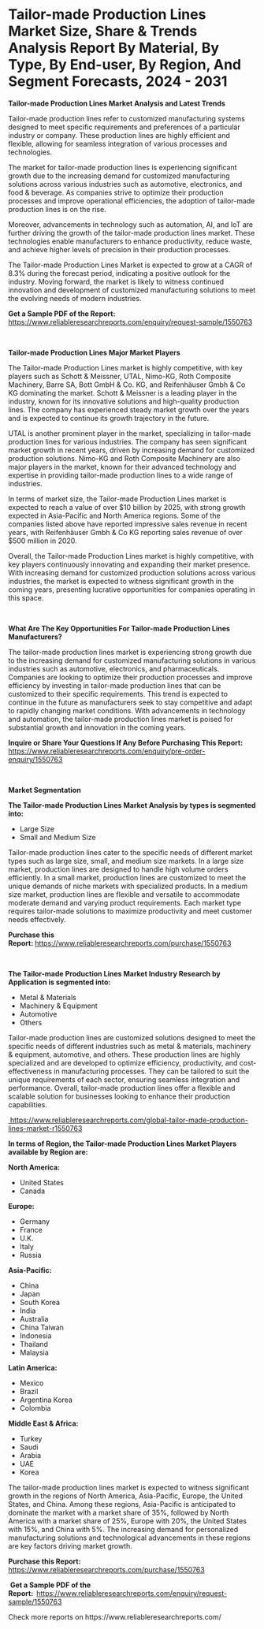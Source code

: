 <p><h1>Tailor-made Production Lines Market Size, Share & Trends Analysis Report By Material, By Type, By End-user, By Region, And Segment Forecasts, 2024 - 2031</h1></p><p><strong>Tailor-made Production Lines Market Analysis and Latest Trends</strong></p>
<p><p>Tailor-made production lines refer to customized manufacturing systems designed to meet specific requirements and preferences of a particular industry or company. These production lines are highly efficient and flexible, allowing for seamless integration of various processes and technologies.</p><p>The market for tailor-made production lines is experiencing significant growth due to the increasing demand for customized manufacturing solutions across various industries such as automotive, electronics, and food & beverage. As companies strive to optimize their production processes and improve operational efficiencies, the adoption of tailor-made production lines is on the rise.</p><p>Moreover, advancements in technology such as automation, AI, and IoT are further driving the growth of the tailor-made production lines market. These technologies enable manufacturers to enhance productivity, reduce waste, and achieve higher levels of precision in their production processes.</p><p>The Tailor-made Production Lines Market is expected to grow at a CAGR of 8.3% during the forecast period, indicating a positive outlook for the industry. Moving forward, the market is likely to witness continued innovation and development of customized manufacturing solutions to meet the evolving needs of modern industries.</p></p>
<p><strong>Get a Sample PDF of the Report:&nbsp;</strong> <a href="https://www.reliableresearchreports.com/enquiry/request-sample/1550763">https://www.reliableresearchreports.com/enquiry/request-sample/1550763</a></p>
<p>&nbsp;</p>
<p><strong>Tailor-made Production Lines Major Market Players</strong></p>
<p><p>The Tailor-made Production Lines market is highly competitive, with key players such as Schott & Meissner, UTAL, Nimo-KG, Roth Composite Machinery, Barre SA, Bott GmbH & Co. KG, and Reifenhäuser Gmbh & Co KG dominating the market. Schott & Meissner is a leading player in the industry, known for its innovative solutions and high-quality production lines. The company has experienced steady market growth over the years and is expected to continue its growth trajectory in the future.</p><p>UTAL is another prominent player in the market, specializing in tailor-made production lines for various industries. The company has seen significant market growth in recent years, driven by increasing demand for customized production solutions. Nimo-KG and Roth Composite Machinery are also major players in the market, known for their advanced technology and expertise in providing tailor-made production lines to a wide range of industries.</p><p>In terms of market size, the Tailor-made Production Lines market is expected to reach a value of over $10 billion by 2025, with strong growth expected in Asia-Pacific and North America regions. Some of the companies listed above have reported impressive sales revenue in recent years, with Reifenhäuser Gmbh & Co KG reporting sales revenue of over $500 million in 2020.</p><p>Overall, the Tailor-made Production Lines market is highly competitive, with key players continuously innovating and expanding their market presence. With increasing demand for customized production solutions across various industries, the market is expected to witness significant growth in the coming years, presenting lucrative opportunities for companies operating in this space.</p></p>
<p>&nbsp;</p>
<p><strong>What Are The Key Opportunities For Tailor-made Production Lines Manufacturers?</strong></p>
<p><p>The tailor-made production lines market is experiencing strong growth due to the increasing demand for customized manufacturing solutions in various industries such as automotive, electronics, and pharmaceuticals. Companies are looking to optimize their production processes and improve efficiency by investing in tailor-made production lines that can be customized to their specific requirements. This trend is expected to continue in the future as manufacturers seek to stay competitive and adapt to rapidly changing market conditions. With advancements in technology and automation, the tailor-made production lines market is poised for substantial growth and innovation in the coming years.</p></p>
<p><strong>Inquire or Share Your Questions If Any Before Purchasing This Report:</strong> <a href="https://www.reliableresearchreports.com/enquiry/pre-order-enquiry/1550763">https://www.reliableresearchreports.com/enquiry/pre-order-enquiry/1550763</a></p>
<p>&nbsp;</p>
<p><strong>Market Segmentation</strong></p>
<p><strong>The Tailor-made Production Lines Market Analysis by types is segmented into:</strong></p>
<p><ul><li>Large Size</li><li>Small and Medium Size</li></ul></p>
<p><p>Tailor-made production lines cater to the specific needs of different market types such as large size, small, and medium size markets. In a large size market, production lines are designed to handle high volume orders efficiently. In a small market, production lines are customized to meet the unique demands of niche markets with specialized products. In a medium size market, production lines are flexible and versatile to accommodate moderate demand and varying product requirements. Each market type requires tailor-made solutions to maximize productivity and meet customer needs effectively.</p></p>
<p><strong>Purchase this Report:&nbsp;</strong><a href="https://www.reliableresearchreports.com/purchase/1550763">https://www.reliableresearchreports.com/purchase/1550763</a></p>
<p>&nbsp;</p>
<p><strong>The Tailor-made Production Lines Market Industry Research by Application is segmented into:</strong></p>
<p><ul><li>Metal & Materials</li><li>Machinery & Equipment</li><li>Automotive</li><li>Others</li></ul></p>
<p><p>Tailor-made production lines are customized solutions designed to meet the specific needs of different industries such as metal & materials, machinery & equipment, automotive, and others. These production lines are highly specialized and are developed to optimize efficiency, productivity, and cost-effectiveness in manufacturing processes. They can be tailored to suit the unique requirements of each sector, ensuring seamless integration and performance. Overall, tailor-made production lines offer a flexible and scalable solution for businesses looking to enhance their production capabilities.</p></p>
<p><a href="https://www.reliableresearchreports.com/global-tailor-made-production-lines-market-r1550763">&nbsp;https://www.reliableresearchreports.com/global-tailor-made-production-lines-market-r1550763</a></p>
<p><strong>In terms of Region, the Tailor-made Production Lines Market Players available by Region are:</strong></p>
<p>
    <p> <strong> North America: </strong>
        <ul>
            <li>United States</li>
            <li>Canada</li>
        </ul>
        </p> 
    <p> <strong> Europe: </strong>
        <ul>
            <li>Germany</li>
            <li>France</li>
            <li>U.K.</li>
            <li>Italy</li>
            <li>Russia</li>
        </ul>
        </p> 
    <p> <strong> Asia-Pacific: </strong>
        <ul>
            <li>China</li>
            <li>Japan</li>
            <li>South Korea</li>
            <li>India</li>
            <li>Australia</li>
            <li>China Taiwan</li>
            <li>Indonesia</li>
            <li>Thailand</li>
            <li>Malaysia</li>
        </ul>
        </p> 
    <p> <strong> Latin America: </strong>
        <ul>
            <li>Mexico</li>
            <li>Brazil</li>
            <li>Argentina Korea</li>
            <li>Colombia</li>
        </ul>
        </p> 
    <p> <strong> Middle East & Africa: </strong>
        <ul>
            <li>Turkey</li>
            <li>Saudi</li>
            <li>Arabia</li>
            <li>UAE</li>
            <li>Korea</li>
        </ul>
    </p>
    </p>
<p><p>The tailor-made production lines market is expected to witness significant growth in the regions of North America, Asia-Pacific, Europe, the United States, and China. Among these regions, Asia-Pacific is anticipated to dominate the market with a market share of 35%, followed by North America with a market share of 25%, Europe with 20%, the United States with 15%, and China with 5%. The increasing demand for personalized manufacturing solutions and technological advancements in these regions are key factors driving market growth.</p></p>
<p><strong>Purchase this Report: </strong><a href="https://www.reliableresearchreports.com/purchase/1550763">https://www.reliableresearchreports.com/purchase/1550763</a></p>
<p>&nbsp;<strong>Get a Sample PDF of the Report:&nbsp;&nbsp;</strong><a href="https://www.reliableresearchreports.com/enquiry/request-sample/1550763">https://www.reliableresearchreports.com/enquiry/request-sample/1550763</a></p>
<p><strong></strong></p>
<p>Check more reports on https://www.reliableresearchreports.com/</p>